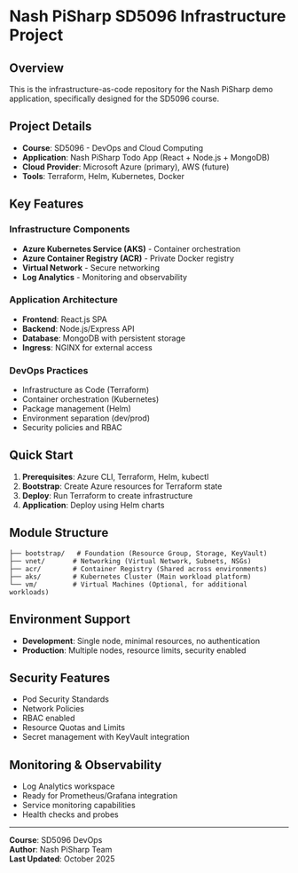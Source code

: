 # Nash PiSharp SD5096 Infrastructure Project

## Overview

This is the infrastructure-as-code repository for the Nash PiSharp demo application, specifically designed for the SD5096 course.

## Project Details

- **Course**: SD5096 - DevOps and Cloud Computing
- **Application**: Nash PiSharp Todo App (React + Node.js + MongoDB)
- **Cloud Provider**: Microsoft Azure (primary), AWS (future)
- **Tools**: Terraform, Helm, Kubernetes, Docker

## Key Features

### Infrastructure Components
- **Azure Kubernetes Service (AKS)** - Container orchestration
- **Azure Container Registry (ACR)** - Private Docker registry
- **Virtual Network** - Secure networking
- **Log Analytics** - Monitoring and observability

### Application Architecture
- **Frontend**: React.js SPA
- **Backend**: Node.js/Express API
- **Database**: MongoDB with persistent storage
- **Ingress**: NGINX for external access

### DevOps Practices
- Infrastructure as Code (Terraform)
- Container orchestration (Kubernetes)
- Package management (Helm)
- Environment separation (dev/prod)
- Security policies and RBAC

## Quick Start

1. **Prerequisites**: Azure CLI, Terraform, Helm, kubectl
2. **Bootstrap**: Create Azure resources for Terraform state
3. **Deploy**: Run Terraform to create infrastructure
4. **Application**: Deploy using Helm charts

## Module Structure

```
├── bootstrap/   # Foundation (Resource Group, Storage, KeyVault)
├── vnet/       # Networking (Virtual Network, Subnets, NSGs)
├── acr/        # Container Registry (Shared across environments)
├── aks/        # Kubernetes Cluster (Main workload platform)
└── vm/         # Virtual Machines (Optional, for additional workloads)
```

## Environment Support

- **Development**: Single node, minimal resources, no authentication
- **Production**: Multiple nodes, resource limits, security enabled

## Security Features

- Pod Security Standards
- Network Policies
- RBAC enabled
- Resource Quotas and Limits
- Secret management with KeyVault integration

## Monitoring & Observability

- Log Analytics workspace
- Ready for Prometheus/Grafana integration
- Service monitoring capabilities
- Health checks and probes

---

**Course**: SD5096 DevOps  
**Author**: Nash PiSharp Team  
**Last Updated**: October 2025

